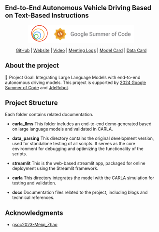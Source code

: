 ## End-to-End Autonomous Vehicle Driving Based on Text-Based Instructions
<div align="center">

<p align="center">
    <img src="./imgs/jde_gsoc.png" alt="Jde GSoC Image" style="width: 70%;">
</p>

[GitHub](https://github.com/TheRoboticsClub/gsoc2024-ZebinHuang) | [Website](https://theroboticsclub.github.io/gsoc2024-ZebinHuang/) | [Video](https://youtu.be/lnmpi-fqVZE) | [Meeting Logs](https://docs.google.com/document/d/1b2ZEU5Gt8gP2ae_YzNSJSd7RukUrsG_aDJFLnbvoQiM/edit?tab=t.0#heading=h.isdep2i97rn2) | [Model Card](https://huggingface.co/zebin-huang/gsoc2024-ZebinHuang) | [Data Card](https://theroboticsclub.github.io/gsoc2024-ZebinHuang/)
</div>


## About the project

🚀 Project Goal: Integrating Large Language Models with end-to-end autonomous driving models. This project is supported by [2024 Google Summer of Code](https://summerofcode.withgoogle.com/) and [JdeRobot](https://jderobot.github.io/activities/gsoc/2024#ideas-list).

## Project Structure

Each folder contains related documentation.
- **carla_llms**
  This folder includes an end-to-end demo generated based on large language models and validated in CARLA.

- **data_parsing**
  This directory contains the original development version, used for standalone testing of all scripts. It serves as the core environment for debugging and optimizing the functionality of the scripts.

- **streamlit**
  This is the web-based streamlit app, packaged for online deployment using the Streamlit framework.

- **carla**
  This directory integrates the model with the CARLA simulation for testing and validation.


- **docs**
  Documentation files related to the project, including blogs and technical references.

## Acknowledgments

* [gsoc2023-Meiqi_Zhao](https://github.com/TheRoboticsClub/gsoc2023-Meiqi_Zhao)
